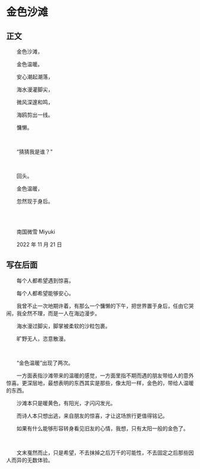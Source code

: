 # 金色沙滩

## 正文

　　金色沙滩，

　　金色温暖。

　　安心潮起潮落，

　　海水漫灌脚尖，

　　微风深邃和鸣，

　　海鸥剪出一线。

　　慵懒。

<br>

　　“猜猜我是谁？”

<br>

　　回头。

　　金色温暖，

　　忽然现于身后。

<br>

<br>

　　南国微雪 Miyuki

　　2022 年 11 月 21 日

## 写在后面

　　每个人都希望遇到惊喜。

　　每个人都希望能够安心。

　　我曾不止一次地期许着，有那么一个慵懒的下午，把世界置于身后，任由它哭闹，我全然不理，而是一人在海边漫步。

　　海水漫过脚尖，脚掌被柔软的沙粒包裹。

　　旷野无人，恣意散漫。

<br>

　　“金色温暖”出现了两次。

　　一方面表指沙滩带来的温暖的感觉，一方面里指不期而遇的朋友带给人的意外惊喜。更深层地，最想表明的东西其实是那些，像太阳一样，金色的，带给人温暖的东西。

　　沙滩本只是暖黄色，有阳光，才闪闪发光。

　　而诗人本只想出逃，来自朋友的惊喜，才让这场旅行更值得铭记。

　　如果有什么能够形容转身看见旧友的心情，我想，只有太阳一般的金色了。

<br>

　　文末戛然而止，只是希望，不去抹掉之后万千的可能性，不去固定之后那些因人而异的无数体验。